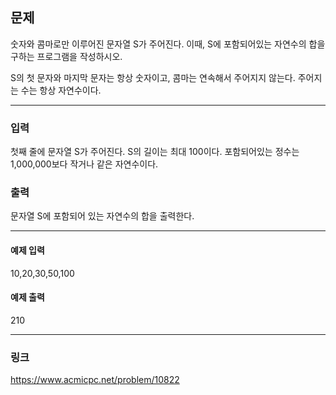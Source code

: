 ## 문제
숫자와 콤마로만 이루어진 문자열 S가 주어진다. 이때, S에 포함되어있는 자연수의 합을 구하는 프로그램을 작성하시오.

S의 첫 문자와 마지막 문자는 항상 숫자이고, 콤마는 연속해서 주어지지 않는다. 주어지는 수는 항상 자연수이다.

***
### 입력
첫째 줄에 문자열 S가 주어진다. S의 길이는 최대 100이다. 포함되어있는 정수는 1,000,000보다 작거나 같은 자연수이다.

### 출력
문자열 S에 포함되어 있는 자연수의 합을 출력한다.

***
#### 예제 입력
10,20,30,50,100
#### 예제 출력
210
*****
### 링크
<https://www.acmicpc.net/problem/10822>

